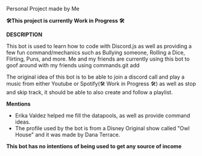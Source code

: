 Personal Project made by Me


__🛠️This project is currently Work in Progress 🛠️__



**DESCRIPTION**

This bot is used to learn how to code with Discord.js as well as providing a few fun command/mechanics such as Bullying someone, Rolling a Dice, Flirting, Puns, and more. Me and my friends are currently using this bot to goof around with my friends using commands.git add


The original idea of this bot is to be able to join a discord call and play a music from either Youtube or Spotify(🛠️ Work in Progress 🛠️) as well as stop and skip track, it should be able to also create and follow a playlist.




**Mentions**
- Erika Valdez helped me fill the datapools, as well as provide command ideas.
- The profile used by the bot is from a Disney Original show called "Owl House" and it was made by Dana Terrace. 

__**This bot has no intentions of being used to get any source of income**__
